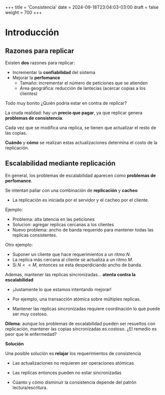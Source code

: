 +++
title = 'Consistencia'
date = 2024-09-18T23:04:03-03:00
draft = false
weight = 700 
+++

# Introducción

## Razones para replicar

Existen **dos** razones para replicar:

- Incrementar la **confiabilidad** del sistema
- Mejorar la **perfomance**
    - Tamaño: incrementar el número de peticiones que se atienden
    - Área geográfica: reducción de lantecias (acercar copias a los clientes)

Todo muy bonito ¿Quién podría estar en contra de replicar?

La cruda realidad: hay un **precio que pagar**, ya que replicar genera **problemas de consistencia**.

Cada vez que se modifica una replica, se tienen que actualizar el resto de las copias.

**Cuándo** y **cómo** se realizan estas actualizaciones determina el costo de la replicación.

## Escalabilidad mediante replicación

En general, los problemas de escalabilidad aparecen como **problemas de perfomance**.

Se intentan paliar con una combinación de **replicación** y **cacheo**

- La replicación es iniciada por el servidor y el cacheo por el cliente.

Ejemplo:
- Problema: alta latencia en las peticiones
- Solucion: agregar replicas cercanas a los clientes
- Nuevo problema: ancho de banda requerido para mantener todas las replicas consistentes.

Otro ejemplo:
- Suponer un cliente que hace requerimientos a un ritmo $N$.
- La replica más cercana al cliente se actualiza a un ritmo $M$.
- Si $N << M$, entonces se esta desperdiciando ancho de banda.

Ademas, mantener las replicas sincronizadas... **atenta contra la escalabilidad**

- ¡Justamente lo que estamos intentando mejorar!

- Por ejemplo, una transacción atómica sobre múltiples replicas.

- Mantener las replicas sincronizadas requiere coordinación lo que puede ser muy costoso.

**Dilema**: aunque los problemas de escalabilidad pueden ser resueltos con replicación, mantener las copias sincronizadas es costoso. ¿El remedio es peor que le enfermedad?

**Solución**

Una posible solución es **relajar** los requerimientos de consistencia

- Las actualizaciones no requieren ser operaciones atómicas

- Las replicas entonces pueden no estar sincronizadas

- Cúanto y cómo disminuir la consistencia depende del patrón lectura/escritura.


